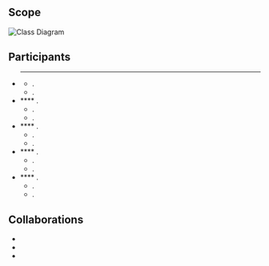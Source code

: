 # 

## Scope

![Class Diagram](.png)


## Participants
- **** 
   - .
   - .
- **** .
   - .
   - .
- **** .
   - .
   - .
- **** .
   - .
   - .
- **** .
   - .
   - .

## Collaborations
-
-
-



